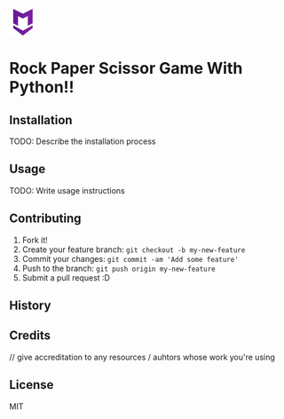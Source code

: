 ![alt text](https://github.com/adam-p/markdown-here/raw/master/src/common/images/icon48.png "Logo Title Text 1")

# Rock Paper Scissor Game With Python!!


## Installation

TODO: Describe the installation process

## Usage

TODO: Write usage instructions

## Contributing

1. Fork it!
2. Create your feature branch: `git checkout -b my-new-feature`
3. Commit your changes: `git commit -am 'Add some feature'`
4. Push to the branch: `git push origin my-new-feature`
5. Submit a pull request :D

## History


## Credits

// give accreditation to any resources / auhtors whose work you're using

## License

MIT